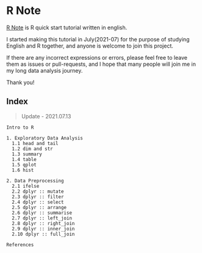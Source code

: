 # R Note

[R Note](https://sw-song.github.io/rbook/) is R quick start tutorial written in english.

I started making this tutorial in July(2021-07) for the purpose of studying English and R together, and anyone is welcome to join this project.

If there are any incorrect expressions or errors, please feel free to leave them as issues or pull-requests, and I hope that many people will join me in my long data analysis journey.

Thank you!

## Index

> Update - 2021.07.13

    Intro to R

    1. Exploratory Data Analysis
      1.1 head and tail
      1.2 dim and str
      1.3 summary
      1.4 table
      1.5 qplot
      1.6 hist
      
    2. Data Preprocessing
      2.1 ifelse
      2.2 dplyr :: mutate
      2.3 dplyr :: filter
      2.4 dplyr :: select
      2.5 dplyr :: arrange
      2.6 dplyr :: summarise
      2.7 dplyr :: left_join
      2.8 dplyr :: right_join
      2.9 dplyr :: inner_join
      2.10 dplyr :: full_join
      
    References

